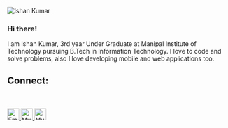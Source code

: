 ![Ishan Kumar](https://capsule-render.vercel.app/api?type=waving&color=gradient&height=150&section=header&text=Ishan%20Kumar&fontSize=40&&fontAlignY=40)
### Hi there!
I am Ishan Kumar, 3rd year Under Graduate at Manipal Institute of Technology pursuing B.Tech in Information Technology. I love to code and solve problems, also I love developing mobile and web applications too.


## Connect:
<br /><br />
<a href="mailto:itsik159@gmail.com">
  <img alt="Email" width="27px" src="https://upload.wikimedia.org/wikipedia/commons/7/7e/Gmail_icon_%282020%29.svg" />
</a>
<a href="https://twitter.com/ik159">
  <img alt="My Twitter Profile" width="27px" src="https://raw.githubusercontent.com/johan/svg-cleanups/master/logos/twitter.svg" />
</a>
<a href="https://www.linkedin.com/in/ik159/">
  <img alt="My LinkedIn Page" width="27px" src="https://raw.githubusercontent.com/peterthehan/peterthehan/master/assets/linkedin.svg" />
</a>

<!--
**ik159/ik159** is a ✨ _special_ ✨ repository because its `README.md` (this file) appears on your GitHub profile.

Here are some ideas to get you started:

- 🔭 I’m currently working on ...
- 🌱 I’m currently learning ...
- 👯 I’m looking to collaborate on ...
- 🤔 I’m looking for help with ...
- 💬 Ask me about ...
- 📫 How to reach me: ...
- 😄 Pronouns: ...
- ⚡ Fun fact: ...
-->
